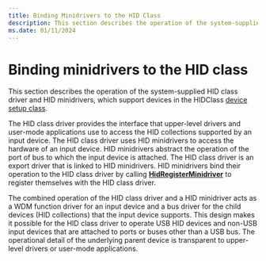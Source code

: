 ```yaml
---
title: Binding Minidrivers to the HID Class
description: This section describes the operation of the system-supplied HID class driver and HID minidrivers, which support devices in the HIDClass device setup class.
ms.date: 01/11/2024
---
```


# Binding minidrivers to the HID class

This section describes the operation of the system-supplied HID class driver and HID minidrivers, which support devices in the HIDClass [device setup class](../install/overview-of-device-setup-classes.md).

The HID class driver provides the interface that upper-level drivers and user-mode applications use to access the HID collections supported by an input device. The HID class driver uses HID minidrivers to access the hardware of an input device. HID minidrivers abstract the operation of the port of bus to which the input device is attached. The HID class driver is an export driver that is linked to HID minidrivers. HID minidrivers bind their operation to the HID class driver by calling [**HidRegisterMinidriver**](/windows-hardware/drivers/ddi/hidport/nf-hidport-hidregisterminidriver) to register themselves with the HID class driver.

The combined operation of the HID class driver and a HID minidriver acts as a WDM function driver for an input device and a bus driver for the child devices (HID collections) that the input device supports. This design makes it possible for the HID class driver to operate USB HID devices and non-USB input devices that are attached to ports or buses other than a USB bus. The operational detail of the underlying parent device is transparent to upper-level drivers or user-mode applications.
